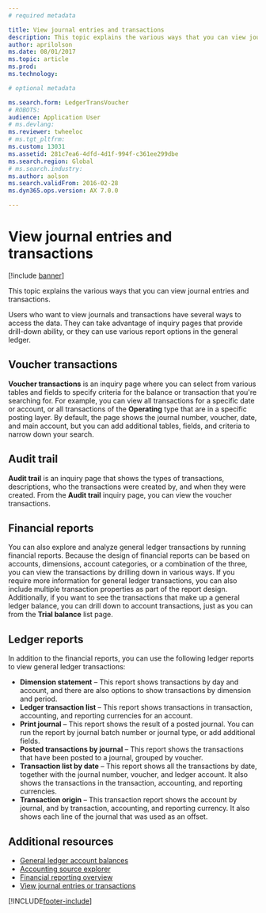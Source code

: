 ```yaml
---
# required metadata

title: View journal entries and transactions
description: This topic explains the various ways that you can view journal entries and transactions. 
author: aprilolson
ms.date: 08/01/2017
ms.topic: article
ms.prod: 
ms.technology: 

# optional metadata

ms.search.form: LedgerTransVoucher
# ROBOTS: 
audience: Application User
# ms.devlang: 
ms.reviewer: twheeloc
# ms.tgt_pltfrm: 
ms.custom: 13031
ms.assetid: 281c7ea6-4dfd-4d1f-994f-c361ee299dbe
ms.search.region: Global
# ms.search.industry: 
ms.author: aolson
ms.search.validFrom: 2016-02-28
ms.dyn365.ops.version: AX 7.0.0

---
```


# View journal entries and transactions

[!include [banner](../includes/banner.md)]

This topic explains the various ways that you can view journal entries and transactions. 

Users who want to view journals and transactions have several ways to access the data. They can take advantage of inquiry pages that provide drill-down ability, or they can use various report options in the general ledger.

## Voucher transactions
**Voucher transactions** is an inquiry page where you can select from various tables and fields to specify criteria for the balance or transaction that you're searching for. For example, you can view all transactions for a specific date or account, or all transactions of the **Operating** type that are in a specific posting layer. By default, the page shows the journal number, voucher, date, and main account, but you can add additional tables, fields, and criteria to narrow down your search.

## Audit trail
**Audit trail** is an inquiry page that shows the types of transactions, descriptions, who the transactions were created by, and when they were created. From the **Audit trail** inquiry page, you can view the voucher transactions.

## Financial reports
You can also explore and analyze general ledger transactions by running financial reports. Because the design of financial reports can be based on accounts, dimensions, account categories, or a combination of the three, you can view the transactions by drilling down in various ways. If you require more information for general ledger transactions, you can also include multiple transaction properties as part of the report design. Additionally, if you want to see the transactions that make up a general ledger balance, you can drill down to account transactions, just as you can from the **Trial balance** list page.

## Ledger reports
In addition to the financial reports, you can use the following ledger reports to view general ledger transactions:

-   **Dimension statement** – This report shows transactions by day and account, and there are also options to show transactions by dimension and period.
-   **Ledger transaction list** – This report shows transactions in transaction, accounting, and reporting currencies for an account.
-   **Print journal** – This report shows the result of a posted journal. You can run the report by journal batch number or journal type, or add additional fields.
-   **Posted transactions by journal** – This report shows the transactions that have been posted to a journal, grouped by voucher.
-   **Transaction list by date** – This report shows all the transactions by date, together with the journal number, voucher, and ledger account. It also shows the transactions in the transaction, accounting, and reporting currencies.
-   **Transaction origin** – This transaction report shows the account by journal, and by transaction, accounting, and reporting currency. It also shows each line of the journal that was used as an offset.


## Additional resources
- [General ledger account balances](general-ledger-account-balances.md) 
- [Accounting source explorer](../accounts-payable/accounting-source-explorer.md)
- [Financial reporting overview](financial-reporting-getting-started.md)
- [View journal entries or transactions](tasks/view-journal-entries-or-transactions.md)





[!INCLUDE[footer-include](../../includes/footer-banner.md)]
